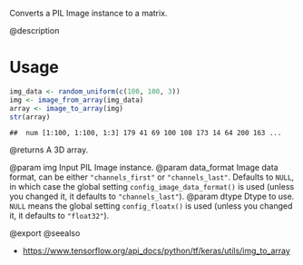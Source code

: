 Converts a PIL Image instance to a matrix.

@description

# Usage

```r
img_data <- random_uniform(c(100, 100, 3))
img <- image_from_array(img_data)
array <- image_to_array(img)
str(array)
```

```
##  num [1:100, 1:100, 1:3] 179 41 69 100 108 173 14 64 200 163 ...
```

@returns
    A 3D array.

@param img Input PIL Image instance.
@param data_format Image data format, can be either `"channels_first"` or
    `"channels_last"`. Defaults to `NULL`, in which case the global
    setting `config_image_data_format()` is used (unless you
    changed it, it defaults to `"channels_last"`).
@param dtype Dtype to use. `NULL` means the global setting
    `config_floatx()` is used (unless you changed it, it
    defaults to `"float32"`).

@export
@seealso
+ <https://www.tensorflow.org/api_docs/python/tf/keras/utils/img_to_array>
